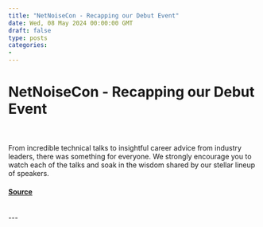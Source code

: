 ```yaml
---
title: "NetNoiseCon - Recapping our Debut Event"
date: Wed, 08 May 2024 00:00:00 GMT
draft: false
type: posts
categories: 
- 
---
```

# NetNoiseCon - Recapping our Debut Event

<br/>

<br/>
From incredible technical talks to insightful career advice from industry leaders, there was something for everyone. We strongly encourage you to watch each of the talks and soak in the wisdom shared by our stellar lineup of speakers.

#### [Source](https://www.greynoise.io/blog/netnoisecon-recapping-our-debut-event)

<br/>
---
